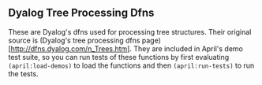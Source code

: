 <!-- TITLE/ -->

## Dyalog Tree Processing Dfns

<!-- /TITLE -->

These are Dyalog's dfns used for processing tree structures. Their original source is (Dyalog's tree processing dfns page)[http://dfns.dyalog.com/n_Trees.htm]. They are included in April's demo test suite, so you can run tests of these functions by first evaluating `(april:load-demos)` to load the functions and then `(april:run-tests)` to run the tests.